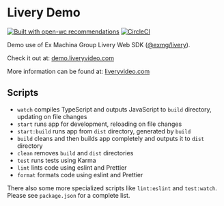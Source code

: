 # Livery Demo

[![Built with open-wc recommendations](https://img.shields.io/badge/built%20with-open--wc-blue.svg)](https://github.com/open-wc)
[![CircleCI](https://circleci.com/gh/exmg/livery-demo.svg?style=svg)](https://circleci.com/gh/exmg/livery-demo)

Demo use of Ex Machina Group Livery Web SDK ([@exmg/livery](https://www.npmjs.com/package/@exmg/livery)).

Check it out at: [demo.liveryvideo.com](https://demo.liveryvideo.com)

More information can be found at: [liveryvideo.com](https://liveryvideo.com)

## Scripts

- `watch` compiles TypeScript and outputs JavaScript to `build` directory, updating on file changes
- `start` runs app for development, reloading on file changes
- `start:build` runs app from `dist` directory, generated by `build`
- `build` cleans and then builds app completely and outputs it to `dist` directory
- `clean` removes `build` and `dist` directories
- `test` runs tests using Karma
- `lint` lints code using eslint and Prettier
- `format` formats code using eslint and Prettier

There also some more specialized scripts like `lint:eslint` and `test:watch`.
Please see `package.json` for a complete list.
